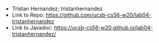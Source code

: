 * Tristan Hernandez; tristanhernandez
* Link to Repo: <https://github.com/ucsb-cs56-w20/lab04-tristanhernandez>
* Link to Javadoc: <https://ucsb-cs56-w20.github.io/lab04-tristanhernandez/>
